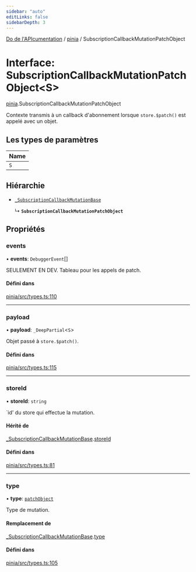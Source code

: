 ```yaml
---
sidebar: "auto"
editLinks: false
sidebarDepth: 3
---
```


[Do de l'APIcumentation](../index.md) / [pinia](../modules/pinia.md) / SubscriptionCallbackMutationPatchObject

# Interface: SubscriptionCallbackMutationPatchObject<S\>

[pinia](../modules/pinia.md).SubscriptionCallbackMutationPatchObject

Contexte transmis à un callback d'abonnement lorsque `store.$patch()` est appelé
avec un objet.

## Les types de paramètres

| Name |
| :------ |
| `S` |

## Hiérarchie

- [`_SubscriptionCallbackMutationBase`](pinia._SubscriptionCallbackMutationBase.md)

  ↳ **`SubscriptionCallbackMutationPatchObject`**

## Propriétés

### events

• **events**: `DebuggerEvent`[]

SEULEMENT EN DEV. Tableau pour les appels de patch.

#### Défini dans

[pinia/src/types.ts:110](https://github.com/posva/pinia/blob/46c50b2/packages/pinia/src/types.ts#L110)

___

### payload

• **payload**: `_DeepPartial`<`S`\>

Objet passé à `store.$patch()`.

#### Défini dans

[pinia/src/types.ts:115](https://github.com/posva/pinia/blob/46c50b2/packages/pinia/src/types.ts#L115)

___

### storeId

• **storeId**: `string`

`id' du store qui effectue la mutation.

#### Hérité de

[_SubscriptionCallbackMutationBase](pinia._SubscriptionCallbackMutationBase.md).[storeId](pinia._SubscriptionCallbackMutationBase.md#storeid)

#### Défini dans

[pinia/src/types.ts:81](https://github.com/posva/pinia/blob/46c50b2/packages/pinia/src/types.ts#L81)

___

### type

• **type**: [`patchObject`](../enums/pinia.MutationType.md#patchobject)

Type de mutation.

#### Remplacement de

[_SubscriptionCallbackMutationBase](pinia._SubscriptionCallbackMutationBase.md).[type](pinia._SubscriptionCallbackMutationBase.md#type)

#### Défini dans

[pinia/src/types.ts:105](https://github.com/posva/pinia/blob/46c50b2/packages/pinia/src/types.ts#L105)
